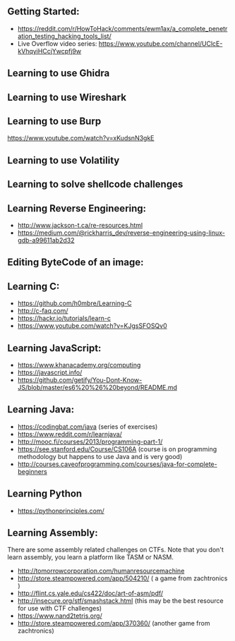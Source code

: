## Getting Started:
* https://reddit.com/r/HowToHack/comments/ewm1ax/a_complete_penetration_testing_hacking_tools_list/
* Live Overflow video series:  https://www.youtube.com/channel/UClcE-kVhqyiHCcjYwcpfj9w




## Learning to use Ghidra


## Learning to use Wireshark

## Learning to use Burp
https://www.youtube.com/watch?v=xKudsnN3gkE

## Learning to use Volatility

## Learning to solve shellcode challenges


## Learning Reverse Engineering:
* http://www.jackson-t.ca/re-resources.html
* https://medium.com/@rickharris_dev/reverse-engineering-using-linux-gdb-a99611ab2d32

## Editing ByteCode of an image:

## Learning C:
* https://github.com/h0mbre/Learning-C
* http://c-faq.com/
* https://hackr.io/tutorials/learn-c
* https://www.youtube.com/watch?v=KJgsSFOSQv0

## Learning JavaScript:
* https://www.khanacademy.org/computing
* https://javascript.info/
* https://github.com/getify/You-Dont-Know-JS/blob/master/es6%20%26%20beyond/README.md


## Learning Java:
* https://codingbat.com/java  (series of exercises)
* https://www.reddit.com/r/learnjava/
* http://mooc.fi/courses/2013/programming-part-1/
* https://see.stanford.edu/Course/CS106A  (course is on programming methodology but happens to use Java and is very good)
* http://courses.caveofprogramming.com/courses/java-for-complete-beginners


## Learning Python
* https://pythonprinciples.com/

## Learning Assembly:
There are some assembly related challenges on CTFs.  Note that you don't learn assembly, you learn a platform 
like TASM or NASM.
* http://tomorrowcorporation.com/humanresourcemachine
* http://store.steampowered.com/app/504210/ ( a game from zachtronics )
* http://flint.cs.yale.edu/cs422/doc/art-of-asm/pdf/
* http://insecure.org/stf/smashstack.html  (this may be the best resource for use with CTF challenges)
* https://www.nand2tetris.org/  
* http://store.steampowered.com/app/370360/  (another game from zachtronics)
